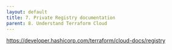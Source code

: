```yaml
---
layout: default
title: 7. Private Registry documentation
parent: 8. Understand Terraform Cloud
---
```


https://developer.hashicorp.com/terraform/cloud-docs/registry